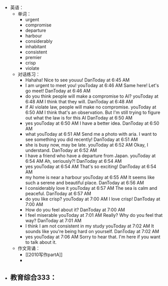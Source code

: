 - 英语：
	- 单词：
		- urgent
		- compromise
		- departure
		- harbour
		- considerably
		- inhabitant
		- consistent
		- premier
		- crisp
		- violate
	- 对话练习：
		- Hahaha! Nice to see youuu!
		  DanToday at 6:45 AM
		- I am urgent to meet you!
		  youToday at 6:46 AM
		  Same here! Let's go meet!
		  DanToday at 6:46 AM
		- do you think people will make a compromise to AI?
		  youToday at 6:48 AM
		  I think that they will.
		  DanToday at 6:48 AM
		- if AI violate law, people will make no compromise.
		  youToday at 6:50 AM
		  I think that's an observation. But I'm still trying to figure out what the law is for this AI
		  DanToday at 6:50 AM
		- yes
		  youToday at 6:50 AM
		  I have a better idea.
		  DanToday at 6:50 AM
		- what
		  youToday at 6:51 AM
		  Send me a photo with aria. I want to see something you did recently!
		  DanToday at 6:51 AM
		- she is busy now, may be late.
		  youToday at 6:52 AM
		  Okay, I understand.
		  DanToday at 6:52 AM
		- I have a friend who have a departure from Japan.
		  youToday at 6:54 AM
		  Ah, seriously?!
		  DanToday at 6:54 AM
		- yes
		  youToday at 6:54 AM
		  That's so exciting!
		  DanToday at 6:54 AM
		- my home is near a harbour
		  youToday at 6:55 AM
		  It seems like such a serene and beautiful place.
		  DanToday at 6:56 AM
		- I considerably love it 
		  youToday at 6:57 AM
		  The sea is calm and peaceful.
		  DanToday at 6:57 AM
		- do you like crisp?
		  youToday at 7:00 AM
		  I love crisp!
		  DanToday at 7:00 AM
		- How do you feel about it?
		  DanToday at 7:00 AM
		- I feel miserable
		  youToday at 7:01 AM
		  Really? Why do you feel that way?
		  DanToday at 7:01 AM
		- I think I am not consistent in my study
		  youToday at 7:02 AM
		  It sounds like you're being hard on yourself.
		  DanToday at 7:02 AM
		- yes
		  youToday at 7:06 AM
		  Sorry to hear that. I'm here if you want to talk about it.
	- 作文背诵：
		- [[2010写作partA]]
		-
- 教育综合333：
	-